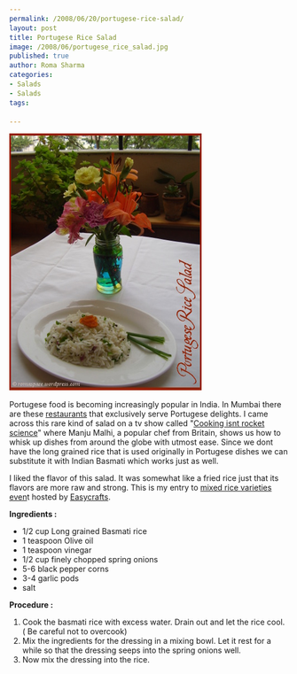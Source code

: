 ```yaml
--- 
permalink: /2008/06/20/portugese-rice-salad/
layout: post
title: Portugese Rice Salad
image: /2008/06/portugese_rice_salad.jpg
published: true
author: Roma Sharma
categories: 
- Salads
- Salads
tags:

---
```

<a href="/2008/06/portugese_rice_salad.jpg"><img class="alignnone size-full wp-image-325" src="/2008/06/portugese_rice_salad.jpg" alt="" width="347" height="464" /></a>

Portugese food is becoming increasingly popular in India. In Mumbai there are these <a href="http://yellowpages.sulekha.com/mumbai/food-dining/restaurant/goan/mahim/goa-portuguese-restaurant.htm">restaurants</a> that exclusively serve Portugese delights. I came across this rare kind of salad on a tv show called "<a href="http://www.ndtvgoodtimes.com/lifestyle/GoodTimesShowPage.aspx?ShowID=6&amp;ShowCatID=2&amp;ShowCatTitle=Food&amp;ShowTitle=Cooking%20Isn't%20Rocket%20Science">Cooking isnt rocket science</a>" where Manju Malhi, a popular chef from Britain, shows us how to whisk up dishes from around the globe with utmost ease. Since we dont have the long grained rice that is used originally in Portugese dishes we can substitute it with Indian Basmati which works just as well.

I liked the flavor of this salad. It was somewhat like a fried rice just that its flavors are more raw and strong. This is my entry to <a href="http://simpleindianfood.blogspot.com/2008/06/mixed-rice-varieties-event.html">mixed rice varieties even</a>t hosted by <a href="http://simpleindianfood.blogspot.com">Easycrafts</a>.

<strong>Ingredients :</strong>
<ul>
	<li>1/2 cup Long grained Basmati rice</li>
	<li>1 teaspoon Olive oil</li>
	<li>1 teaspoon vinegar</li>
	<li>1/2 cup finely chopped spring onions</li>
	<li>5-6 black pepper corns</li>
	<li>3-4 garlic pods</li>
	<li>salt</li>
</ul>
<strong>Procedure :</strong>
<ol>
	<li>Cook the basmati rice with excess water. Drain out and let the rice cool. ( Be careful not to overcook)</li>
	<li>Mix the ingredients for the dressing in a mixing bowl. Let it rest for a while so that the dressing seeps into the spring onions well.</li>
	<li>Now mix the dressing into the rice.</li>
</ol>
